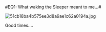 #EQ1: What waking the Sleeper meant to me...#

![51cb18ba4b575ee3d8a9ae1c62a0194a.jpg](http://westkarana.com/wp-content/uploads/2008/02/51cb18ba4b575ee3d8a9ae1c62a0194a.jpg)

Good times....

